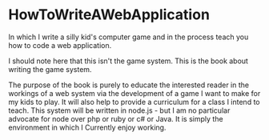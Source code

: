 HowToWriteAWebApplication
=========================

In which I write a silly kid's computer game and in the process teach you how to code a web application.

I should note here that this isn't the game system.  This is the book about writing the game system.

The purpose of the book is purely to educate the interested reader in the workings of a web system via the
development of a game I want to make for my kids to play. It will also help to provide a curriculum for a class
I intend to teach.  This system will be written in node.js - but I am no particular advocate for node over
php or ruby or c# or Java.  It is simply the environment in which I Currently enjoy working.
